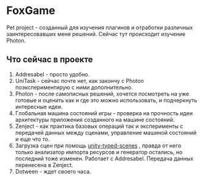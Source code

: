 ﻿# FoxGame

Pet project - созданный для изучения плагинов и отработки различных заинтересовавших меня решений. 
Сейчас тут происходит изучение Photon. 

## Что сейчас в проекте

 1. Addresabel - просто удобно.
 2. UniTask - сейчас почте нет, как закончу с Photon поэкспериментирую с ними дополнительно.
 3. Photon - после самописных решений, хочется посмотреть на уже готовые и оценить как и где это можно использовать, и подчеркнуть интересные идеи.
 4. Глобальная машина состояний игры - проверка на прочность идеи архитектуры приложения созданного на машине состояний.
 5. Zenject - как практика базовых операций так и эксперименты с передачей данных между сценами, управление машиной состояний и еще что то.
 6. Загрузка сцен при помощь [unity-typed-scenes](https://github.com/HolyMonkey/unity-typed-scenes) , правда от него только анализатор импорта ресурсов и генератор остались, но последний тоже изменен.  Работает с Addresabel. Передача данных перенесена в Zenject.
 7. Dotween - ждет своего часа. 


